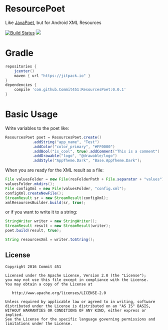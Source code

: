 # ResourcePoet
Like [JavaPoet](https://github.com/square/javapoet), but for Android XML Resources

[![Build Status](https://travis-ci.org/Commit451/ResourcesPoet.svg?branch=master)](https://travis-ci.org/Commit451/ResourcesPoet)
[![](https://jitpack.io/v/Commit451/ResourcesPoet.svg)](https://jitpack.io/#Commit451/ResourcesPoet)

# Gradle
```groovy
repositories {
    jcenter()
    maven { url "https://jitpack.io" }
}
dependencies {
    compile 'com.github.Commit451:ResourcesPoet:0.0.1'
}
```

# Basic Usage
Write variables to the poet like:
```java
ResourcesPoet poet = ResourcesPoet.create()
            .addString("app_name", "Test")
            .addColor("color_primary", "#FF0000")
            .addBool("is_cool", true).addComment("This is a comment")
            .addDrawable("logo", "@drawable/logo")
            .addStyle("AppTheme.Dark", "Base.AppTheme.Dark");


```
When you are ready for the XML result as a file:
```java
File valuesFolder = new File(resFolderPath + File.separator + "values");
valuesFolder.mkdirs();
File configXml = new File(valuesFolder, "config.xml");
configXml.createNewFile();
StreamResult sr = new StreamResult(configXml);
xmlResourcesBuilder.build(sr, true);
```
or if you want to write it to a string:
```java
StringWriter writer = new StringWriter();
StreamResult result = new StreamResult(writer);
poet.build(result, true);

String resourcesXml = writer.toString();
```
License
--------

    Copyright 2016 Commit 451

    Licensed under the Apache License, Version 2.0 (the "License");
    you may not use this file except in compliance with the License.
    You may obtain a copy of the License at

       http://www.apache.org/licenses/LICENSE-2.0

    Unless required by applicable law or agreed to in writing, software
    distributed under the License is distributed on an "AS IS" BASIS,
    WITHOUT WARRANTIES OR CONDITIONS OF ANY KIND, either express or implied.
    See the License for the specific language governing permissions and
    limitations under the License.
